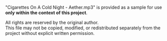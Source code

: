 "Cigarettes On A Cold Night - Aether.mp3" is provided as a sample for use **only within the context of this project**.

All rights are reserved by the original author.  
This file may not be copied, modified, or redistributed separately from the project
without explicit written permission.
